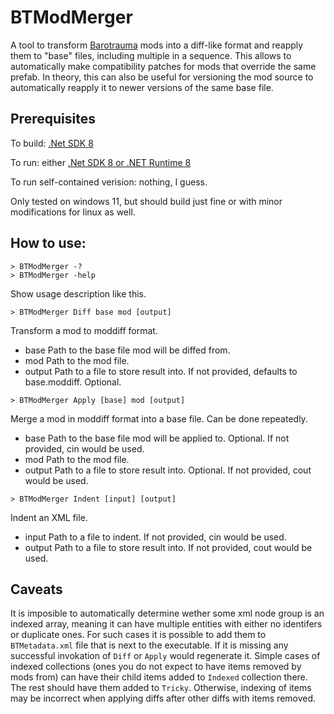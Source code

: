 # BTModMerger

A tool to transform [Barotrauma](https://barotraumagame.com) mods into a diff-like format and reapply them to "base" files, including multiple in a sequence. This allows to automatically make compatibility patches for mods that override the same prefab. In theory, this can also be useful for versioning the mod source to automatically reapply it to newer versions of the same base file.

## Prerequisites

To build: [.Net SDK 8](https://dotnet.microsoft.com/en-us/download/dotnet/8.0)

To run: either [.Net SDK 8 or .NET Runtime 8](https://dotnet.microsoft.com/en-us/download/dotnet/8.0)

To run self-contained verision: nothing, I guess.

Only tested on windows 11, but should build just fine or with minor modifications for linux as well.

## How to use:

```
> BTModMerger -?
> BTModMerger -help
```

Show usage description like this.

```
> BTModMerger Diff base mod [output]
```

Transform a mod to moddiff format.

* base     Path to the base file mod will be diffed from.
* mod      Path to the mod file.
* output   Path to a file to store result into. If not provided, defaults to base.moddiff. Optional.

```
> BTModMerger Apply [base] mod [output]
```

Merge a mod in moddiff format into a base file. Can be done repeatedly.

* base     Path to the base file mod will be applied to. Optional. If not provided, cin would be used.
* mod      Path to the mod file.
* output   Path to a file to store result into. Optional. If not provided, cout would be used.

```
> BTModMerger Indent [input] [output]
```

Indent an XML file.

* input    Path to a file to indent. If not provided, cin would be used.
* output   Path to a file to store result into. If not provided, cout would be used.

## Caveats

It is imposible to automatically determine wether some xml node group is an indexed array, meaning it can have multiple entities with either no identifers or duplicate ones. For such cases it is possible to add them to `BTMetadata.xml` file that is next to the executable. If it is missing any successful invokation of `Diff` or `Apply` would regenerate it. Simple cases of indexed collections (ones you do not expect to have items removed by mods from) can have their child items added to `Indexed` collection there. The rest should have them added to `Tricky`. Otherwise, indexing of items may be incorrect when applying diffs after other diffs with items removed.
